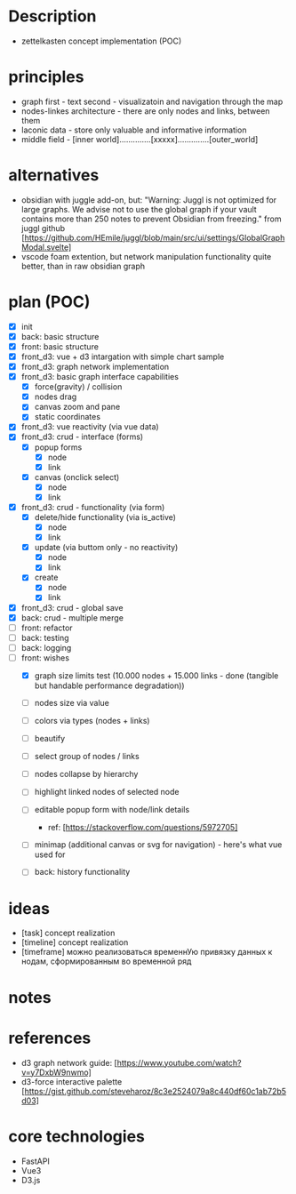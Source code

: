 # Description
- zettelkasten concept implementation (POC)


# principles
- graph first - text second - visualizatoin and navigation through the map
- nodes-linkes architecture - there are only nodes and links, between them
- laconic data - store only valuable and informative information
- middle field - [inner world]..............[xxxxx]..............[outer_world]


# alternatives
- obsidian with juggle add-on, but: "Warning: Juggl is not optimized for large graphs. We advise not to use the global graph if your vault
contains more than 250 notes to prevent Obsidian from freezing." from juggl github [https://github.com/HEmile/juggl/blob/main/src/ui/settings/GlobalGraphModal.svelte]
- vscode foam extention, but network manipulation functionality quite better, than in raw obsidian graph


# plan (POC)
- [x] init
- [x] back: basic structure
- [x] front: basic structure
- [x] front_d3: vue + d3 intargation with simple chart sample
- [x] front_d3: graph network implementation
- [x] front_d3: basic graph interface capabilities
    - [x] force(gravity) / collision 
    - [x] nodes drag
    - [x] canvas zoom and pane
    - [x] static coordinates
- [x] front_d3: vue reactivity (via vue data)
- [x] front_d3: crud - interface (forms)
    - [x] popup forms
        - [x] node
        - [x] link
    - [x] canvas (onclick select)
        - [x] node
        - [x] link
- [x] front_d3: crud - functionality (via form)
    - [x] delete/hide functionality (via is_active)
        - [x] node
        - [x] link
    - [x] update (via buttom only - no reactivity)
        - [x] node
        - [x] link
    - [x] create
        - [x] node
        - [x] link
- [x] front_d3: crud - global save
- [x] back: crud - multiple merge
- [ ] front: refactor
- [ ] back: testing
- [ ] back: logging
- [ ] front: wishes
    - [x] graph size limits test (10.000 nodes + 15.000 links - done (tangible but handable performance degradation))
    - [ ] nodes size via value
    - [ ] colors via types (nodes + links)
    - [ ] beautify
    - [ ] select group of nodes / links
    - [ ] nodes collapse by hierarchy
    - [ ] highlight linked nodes of selected node
    - [ ] editable popup form with node/link details
        - ref: [https://stackoverflow.com/questions/5972705]
    - [ ] minimap (additional canvas or svg for navigation) - here's what vue used for
    - [ ] back: history functionality


# ideas
- [task] concept realization
- [timeline] concept realization
- [timeframe] можно реализоваться временнУю привязку данных к нодам, сформированным во временной ряд


# notes


# references
- d3 graph network guide: [https://www.youtube.com/watch?v=y7DxbW9nwmo]
- d3-force interactive palette [https://gist.github.com/steveharoz/8c3e2524079a8c440df60c1ab72b5d03]


# core technologies
- FastAPI
- Vue3
- D3.js